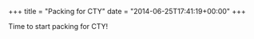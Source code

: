 +++
title = "Packing for CTY"
date = "2014-06-25T17:41:19+00:00"
+++

Time to start packing for CTY!
			